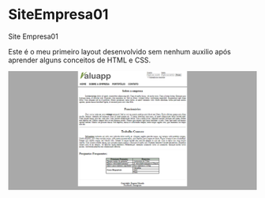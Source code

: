 # SiteEmpresa01
Site Empresa01

Este é o meu primeiro layout desenvolvido sem nenhum auxilio após aprender alguns conceitos de HTML e CSS. 

<img src="https://github.com/NewZaqueu/SiteEmpresa01/blob/master/Projeto%20Empresa%2001/screencapture.png">

